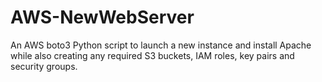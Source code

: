 # AWS-NewWebServer
An AWS boto3 Python script to launch a new instance and install Apache while also creating any required S3 buckets, IAM roles, key pairs and security groups.

